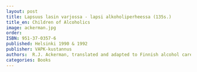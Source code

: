 ```yaml
---
layout: post
title: Lapsuus lasin varjossa - lapsi alkoholiperheessa (135s.)
title_en: Children of Alcoholics
image: ackerman.jpg
order: 
ISBN: 951-37-0357-6
published: Helsinki 1990 & 1992
publisher: VAPK-kustannus
authors:  R.J. Ackerman, translated and adapted to Finnish alcohol care system by Teuvo Peltoniemi
categories: Books
---
```

 

